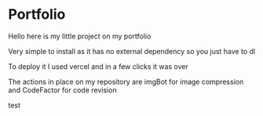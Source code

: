# Portfolio

Hello here is my little project on my portfolio

Very simple to install as it has no external dependency so you just have to dl

To deploy it I used vercel and in a few clicks it was over

The actions in place on my repository are imgBot for image compression and CodeFactor for code revision


test
